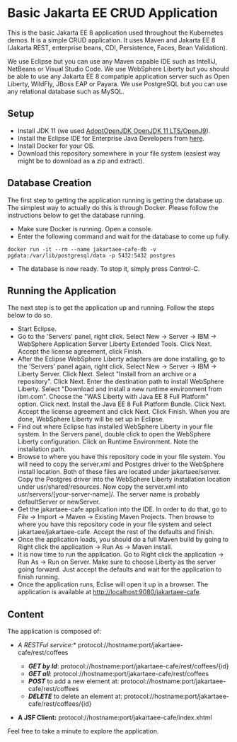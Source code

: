 # Basic Jakarta EE CRUD Application
This is the basic Jakarta EE 8 application used throughout the Kubernetes demos. It is a simple CRUD application. It uses Maven and Jakarta EE 8 (Jakarta REST, enterprise beans, CDI, Persistence, Faces, Bean Validation).

We use Eclipse but you can use any Maven capable IDE such as IntelliJ, NetBeans or Visual Studio Code. We use WebSphere Liberty but you should be able to use any Jakarta EE 8 compatiple application server such as Open Liberty, WildFly, JBoss EAP or Payara. We use PostgreSQL but you can use any relational database such as MySQL.

## Setup

- Install JDK 11 (we used [AdoptOpenJDK OpenJDK 11 LTS/OpenJ9](https://adoptopenjdk.net)).
- Install the Eclipse IDE for Enterprise Java Developers from [here](https://www.eclipse.org/downloads/packages/).
- Install Docker for your OS.
- Download this repository somewhere in your file system (easiest way might be to download as a zip and extract).

## Database Creation
The first step to getting the application running is getting the database up. The simplest way to actually do this is through Docker. Please follow the instructions below to get the database running.
* Make sure Docker is running. Open a console.
* Enter the following command and wait for the database to come up fully.
```
docker run -it --rm --name jakartaee-cafe-db -v pgdata:/var/lib/postgresql/data -p 5432:5432 postgres
```
* The database is now ready. To stop it, simply press Control-C.

## Running the Application
The next step is to get the application up and running. Follow the steps below to do so.
* Start Eclipse.
* Go to the 'Servers' panel, right click. Select New -> Server -> IBM -> WebSphere Application Server Liberty Extended Tools. Click Next. Accept the license agreement, click Finish.
* After the Eclipse WebSphere Liberty adapters are done installing, go to the 'Servers' panel again, right click. Select New -> Server -> IBM -> Liberty Server. Click Next. Select "Install from an archive or a repository". Click Next. Enter the destination path to install WebSphere Liberty. Select "Download and install a new runtime environment from ibm.com". Choose the "WAS Liberty with Java EE 8 Full Platform" option. Click next. Install the Java EE 8 Full Platform Bundle. Click Next. Accept the license agreement and click Next. Click Finish. When you are done, WebSphere Liberty will be set up in Eclipse.
* Find out where Eclipse has installed WebSphere Liberty in your file system. In the Servers panel, double click to open the WebSphere Liberty configuration. Click on Runtime Environment. Note the installation path.
* Browse to where you have this repository code in your file system. You will need to copy the server.xml and Postgres driver to the WebSphere install location. Both of these files are located under jakartaee/server. Copy the Postgres driver into the WebSphere Liberty installation location under usr/shared/resources. Now copy the server.xml into usr/servers/[your-server-name]/. The server name is probably defaultServer or newServer.
* Get the jakartaee-cafe application into the IDE. In order to do that, go to File -> Import -> Maven -> Existing Maven Projects. Then browse to where you have this repository code in your file system and select jakartaee/jakartaee-cafe. Accept the rest of the defaults and finish.
* Once the application loads, you should do a full Maven build by going to Right click the application -> Run As -> Maven install.
* It is now time to run the application. Go to Right click the application -> Run As -> Run on Server. Make sure to choose Liberty as the server going forward. Just accept the defaults and wait for the application to finish running.
* Once the application runs, Eclise will open it up in a browser. The application is available at [http://localhost:9080/jakartaee-cafe](http://localhost:9080/jakartaee-cafe).

## Content

The application is composed of:

- **A RESTFul service*:** protocol://hostname:port/jakartaee-cafe/rest/coffees

	- **_GET by Id_**: protocol://hostname:port/jakartaee-cafe/rest/coffees/{id} 
	- **_GET all_**: protocol://hostname:port/jakartaee-cafe/rest/coffees
	- **_POST_** to add a new element at: protocol://hostname:port/jakartaee-cafe/rest/coffees
	- **_DELETE_** to delete an element at: protocol://hostname:port/jakartaee-cafe/rest/coffees/{id}

- **A JSF Client:** protocol://hostname:port/jakartaee-cafe/index.xhtml

Feel free to take a minute to explore the application.
